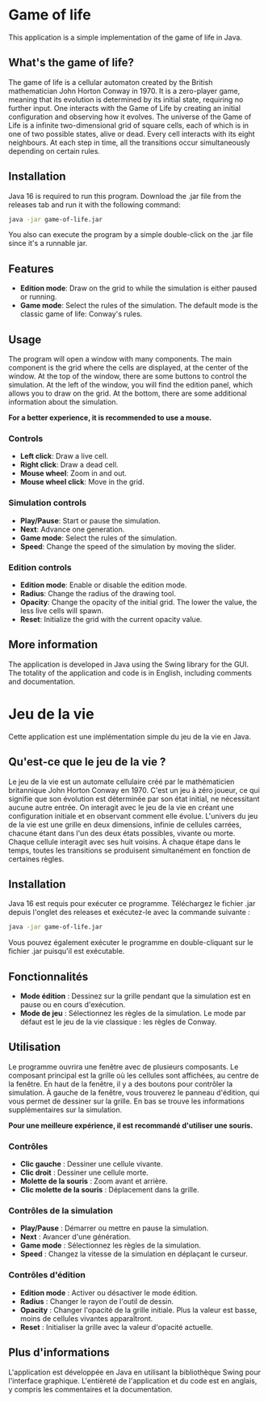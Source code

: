 # Game of life

This application is a simple implementation of the game of life in Java.

## What's the game of life?

The game of life is a cellular automaton created by the British mathematician John Horton Conway in 1970. It is a zero-player game, meaning that its evolution is determined by its initial state, requiring no further input. One interacts with the Game of Life by creating an initial configuration and observing how it evolves.
The universe of the Game of Life is a infinite two-dimensional grid of square cells, each of which is in one of two possible states, alive or dead. Every cell interacts with its eight neighbours. At each step in time, all the transitions occur simultaneously depending on certain rules.

## Installation

Java 16 is required to run this program.
Download the .jar file from the releases tab and run it with the following command:

```bash
java -jar game-of-life.jar
```
 
You also can execute the program by a simple double-click on the .jar file since it's a runnable jar.

## Features

- **Edition mode**: Draw on the grid to while the simulation is either paused or running.
- **Game mode**: Select the rules of the simulation. The default mode is the classic game of life: Conway's rules.

## Usage

The program will open a window with many components. The main component is the grid where the cells are displayed, at the center of the window.
At the top of the window, there are some buttons to control the simulation.
At the left of the window, you will find the edition panel, which allows you to draw on the grid.
At the bottom, there are some additional information about the simulation.

**For a better experience, it is recommended to use a mouse.**

### Controls

- **Left click**: Draw a live cell.
- **Right click**: Draw a dead cell.
- **Mouse wheel**: Zoom in and out.
- **Mouse wheel click**: Move in the grid.

### Simulation controls

- **Play/Pause**: Start or pause the simulation.
- **Next**: Advance one generation.
- **Game mode**: Select the rules of the simulation.
- **Speed**: Change the speed of the simulation by moving the slider.

### Edition controls

- **Edition mode**: Enable or disable the edition mode.
- **Radius**: Change the radius of the drawing tool.
- **Opacity**: Change the opacity of the initial grid. The lower the value, the less live cells will spawn.
- **Reset**: Initialize the grid with the current opacity value.

## More information

The application is developed in Java using the Swing library for the GUI.
The totality of the application and code is in English, including comments and documentation.

# Jeu de la vie

Cette application est une implémentation simple du jeu de la vie en Java.

## Qu'est-ce que le jeu de la vie ?

Le jeu de la vie est un automate cellulaire créé par le mathématicien britannique John Horton Conway en 1970. C'est un jeu à zéro joueur, ce qui signifie que son évolution est déterminée par son état initial, ne nécessitant aucune autre entrée. On interagit avec le jeu de la vie en créant une configuration initiale et en observant comment elle évolue.
L'univers du jeu de la vie est une grille en deux dimensions, infinie de cellules carrées, chacune étant dans l'un des deux états possibles, vivante ou morte. Chaque cellule interagit avec ses huit voisins. À chaque étape dans le temps, toutes les transitions se produisent simultanément en fonction de certaines règles.

## Installation

Java 16 est requis pour exécuter ce programme.
Téléchargez le fichier .jar depuis l'onglet des releases et exécutez-le avec la commande suivante :

```bash
java -jar game-of-life.jar
```

Vous pouvez également exécuter le programme en double-cliquant sur le fichier .jar puisqu'il est exécutable.

## Fonctionnalités

- **Mode édition** : Dessinez sur la grille pendant que la simulation est en pause ou en cours d'exécution.
- **Mode de jeu** : Sélectionnez les règles de la simulation. Le mode par défaut est le jeu de la vie classique : les règles de Conway.

## Utilisation

Le programme ouvrira une fenêtre avec de plusieurs composants. Le composant principal est la grille où les cellules sont affichées, au centre de la fenêtre.
En haut de la fenêtre, il y a des boutons pour contrôler la simulation.
À gauche de la fenêtre, vous trouverez le panneau d'édition, qui vous permet de dessiner sur la grille.
En bas se trouve les informations supplémentaires sur la simulation.

**Pour une meilleure expérience, il est recommandé d'utiliser une souris.**

### Contrôles

- **Clic gauche** : Dessiner une cellule vivante.
- **Clic droit** : Dessiner une cellule morte.
- **Molette de la souris** : Zoom avant et arrière.
- **Clic molette de la souris** : Déplacement dans la grille.

### Contrôles de la simulation

- **Play/Pause** : Démarrer ou mettre en pause la simulation.
- **Next** : Avancer d'une génération.
- **Game mode** : Sélectionnez les règles de la simulation.
- **Speed** : Changez la vitesse de la simulation en déplaçant le curseur.

### Contrôles d'édition

- **Edition mode** : Activer ou désactiver le mode édition.
- **Radius** : Changer le rayon de l'outil de dessin.
- **Opacity** : Changer l'opacité de la grille initiale. Plus la valeur est basse, moins de cellules vivantes apparaîtront.
- **Reset** : Initialiser la grille avec la valeur d'opacité actuelle.

## Plus d'informations

L'application est développée en Java en utilisant la bibliothèque Swing pour l'interface graphique.
L'entièreté de l'application et du code est en anglais, y compris les commentaires et la documentation.